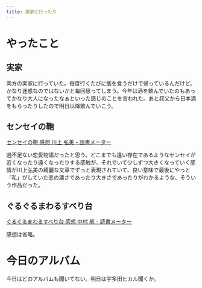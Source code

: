 ```yaml
---
title: 実家に行ったり
---
```


<script async src="//cdn.embedly.com/widgets/platform.js"></script>

# やったこと

## 実家

両方の実家に行っていた。毎度行くたびに飯を食うだけで帰っているんだけど、かなり迷惑なのではないかと毎回思ってしまう。今年は酒を飲んでいたのもあってかなり大人になったなぁといった感じのことを言われた。あと叔父から日本酒をもらったりしたので明日以降飲んでいこう。

## センセイの鞄

<a href="https://bookmeter.com/books/536550" class="embedly-card">センセイの鞄 感想 川上 弘美 - 読書メーター</a>

過不足ない恋愛物語だったと思う。どこまでも遠い存在であるようなセンセイが近くなったり遠くなったりする感触が、それでいて少しずつ大きくなっていく感情が川上弘美の綺麗な文章でずっと表現されていて、良い意味で最後にやっと「私」がしていた恋の濃さであったり大きさであったりがわかるような、そういう作品だった。

## ぐるぐるまわるすべり台

<a href="https://bookmeter.com/books/523548" class="embedly-card">ぐるぐるまわるすべり台 感想 中村 航 - 読書メーター</a>

感想は省略。

# 今日のアルバム

今日はどのアルバムも聞いてない。明日は宇多田ヒカル聞くか。
